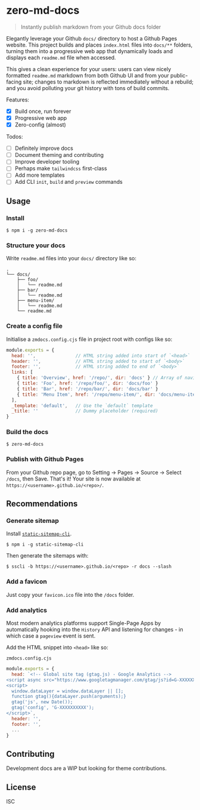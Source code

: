 # zero-md-docs

> Instantly publish markdown from your Github docs folder

Elegantly leverage your Github `docs/` directory to host a Github Pages website. This project builds
and places `index.html` files into `docs/**` folders, turning them into a progressive web app that
dynamically loads and displays each `readme.md` file when accessed.

This gives a clean experience for your users: users can view nicely formatted `readme.md` markdown
from both Github UI and from your public-facing site; changes to markdown is reflected immediately
without a rebuild; and you avoid polluting your git history with tons of build commits.

Features:

- [x] Build once, run forever
- [x] Progressive web app
- [x] Zero-config (almost)

Todos:

- [ ] Definitely improve docs
- [ ] Document theming and contributing
- [ ] Improve developer tooling
- [ ] Perhaps make `tailwindcss` first-class
- [ ] Add more templates
- [ ] Add CLI `init`, `build` and `preview` commands

## Usage

### Install

```
$ npm i -g zero-md-docs
```

### Structure your docs

Write `readme.md` files into your `docs/` directory like so:

```
.
└── docs/
    ├── foo/
    │   └── readme.md
    ├── bar/
    │   └── readme.md
    ├── menu-item/
    │   └── readme.md
    └── readme.md
```

### Create a config file

Initialise a `zmdocs.config.cjs` file in project root with configs like so:

```js
module.exports = {
  head: '',               // HTML string added into start of `<head>`
  header: '',             // HTML string added to start of `<body>`
  footer: '',             // HTML string added to end of `<body>`
  links: [
    { title: 'Overview', href: '/repo/', dir: 'docs' } // Array of navigation links
    { title: 'Foo', href: '/repo/foo/', dir: 'docs/foo' }
    { title: 'Bar', href: '/repo/bar/', dir: 'docs/bar' }
    { title: 'Menu Item', href: '/repo/menu-item/', dir: 'docs/menu-item' }
  ],
  _template: 'default',   // Use the `default` template
  _title: ''              // Dummy placeholder (required)
}
```

### Build the docs

```
$ zero-md-docs
```

### Publish with Github Pages

From your Github repo page, go to Setting -> Pages -> Source -> Select `/docs`, then Save. That's
it! Your site is now available at `https://<username>.github.io/<repo>/`.

## Recommendations

### Generate sitemap

Install [`static-sitemap-cli`](https://github.com/zerodevx/static-sitemap-cli).

```
$ npm i -g static-sitemap-cli
```

Then generate the sitemaps with:

```
$ sscli -b https://<username>.github.io/<repo> -r docs --slash
```

### Add a favicon

Just copy your `favicon.ico` file into the `/docs` folder.

### Add analytics

Most modern analytics platforms support Single-Page Apps by automatically hooking into the `History`
API and listening for changes - in which case a `pageview` event is sent.

Add the HTML snippet into `<head>` like so:

`zmdocs.config.cjs`

```js
module.exports = {
  head: `<!-- Global site tag (gtag.js) - Google Analytics -->
<script async src="https://www.googletagmanager.com/gtag/js?id=G-XXXXXXXXXX"></script>
<script>
  window.dataLayer = window.dataLayer || [];
  function gtag(){dataLayer.push(arguments);}
  gtag('js', new Date());
  gtag('config', 'G-XXXXXXXXXX');
</script>`,
  header: '',
  footer: '',
  ...
}
```

## Contributing

Development docs are a WIP but looking for theme contributions.

## License

ISC
